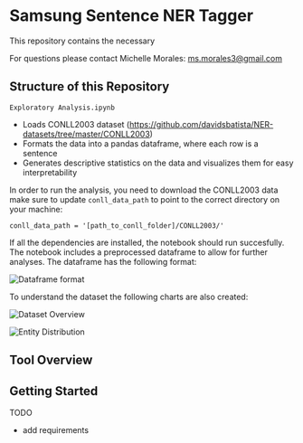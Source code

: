 # Samsung Sentence NER Tagger

This repository contains the necessary 

For questions please contact Michelle Morales: ms.morales3@gmail.com

## Structure of this Repository

`Exploratory Analysis.ipynb` 
- Loads CONLL2003 dataset (https://github.com/davidsbatista/NER-datasets/tree/master/CONLL2003)
- Formats the data into a pandas dataframe, where each row is a sentence
- Generates descriptive statistics on the data and visualizes them for easy interpretability 

In order to run the analysis, you need to download the CONLL2003 data make sure to update `conll_data_path` to point to the correct directory on your machine:

`conll_data_path = '[path_to_conll_folder]/CONLL2003/'`

If all the dependencies are installed, the notebook should run succesfully. The notebook includes a preprocessed dataframe to allow for further analyses. The dataframe has the following format:

![Dataframe format](https://github.com/michellemorales/samsung_interview/blob/master/images/Dataframe%20Format.png)

To understand the dataset the following charts are also created:

![Dataset Overview](https://github.com/michellemorales/samsung_interview/blob/master/images/CONLL%20Dataset%20Overview.png)

![Entity Distribution](https://github.com/michellemorales/samsung_interview/blob/master/images/CONLL%20Entity%20Distribution.png)



## Tool Overview
## Getting Started


TODO
- add requirements
